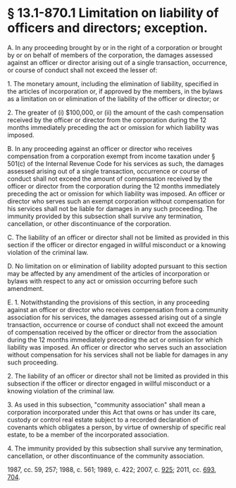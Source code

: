 # § 13.1-870.1 Limitation on liability of officers and directors; exception.

<p>A. In any proceeding brought by or in the right of a corporation or brought by or on behalf of members of the corporation, the damages assessed against an officer or director arising out of a single transaction, occurrence, or course of conduct shall not exceed the lesser of:</p><p>1. The monetary amount, including the elimination of liability, specified in the articles of incorporation or, if approved by the members, in the bylaws as a limitation on or elimination of the liability of the officer or director; or</p><p>2. The greater of (i) $100,000, or (ii) the amount of the cash compensation received by the officer or director from the corporation during the 12 months immediately preceding the act or omission for which liability was imposed.</p><p>B. In any proceeding against an officer or director who receives compensation from a corporation exempt from income taxation under § 501(c) of the Internal Revenue Code for his services as such, the damages assessed arising out of a single transaction, occurrence or course of conduct shall not exceed the amount of compensation received by the officer or director from the corporation during the 12 months immediately preceding the act or omission for which liability was imposed. An officer or director who serves such an exempt corporation without compensation for his services shall not be liable for damages in any such proceeding. The immunity provided by this subsection shall survive any termination, cancellation, or other discontinuance of the corporation.</p><p>C. The liability of an officer or director shall not be limited as provided in this section if the officer or director engaged in willful misconduct or a knowing violation of the criminal law.</p><p>D. No limitation on or elimination of liability adopted pursuant to this section may be affected by any amendment of the articles of incorporation or bylaws with respect to any act or omission occurring before such amendment.</p><p>E. 1. Notwithstanding the provisions of this section, in any proceeding against an officer or director who receives compensation from a community association for his services, the damages assessed arising out of a single transaction, occurrence or course of conduct shall not exceed the amount of compensation received by the officer or director from the association during the 12 months immediately preceding the act or omission for which liability was imposed. An officer or director who serves such an association without compensation for his services shall not be liable for damages in any such proceeding.</p><p>2. The liability of an officer or director shall not be limited as provided in this subsection if the officer or director engaged in willful misconduct or a knowing violation of the criminal law.</p><p>3. As used in this subsection, "community association" shall mean a corporation incorporated under this Act that owns or has under its care, custody or control real estate subject to a recorded declaration of covenants which obligates a person, by virtue of ownership of specific real estate, to be a member of the incorporated association.</p><p>4. The immunity provided by this subsection shall survive any termination, cancellation, or other discontinuance of the community association.</p><p>1987, cc. 59, 257; 1988, c. 561; 1989, c. 422; 2007, c. <a href='http://lis.virginia.gov/cgi-bin/legp604.exe?071+ful+CHAP0925'>925</a>; 2011, cc. <a href='http://lis.virginia.gov/cgi-bin/legp604.exe?111+ful+CHAP0693'>693</a>, <a href='http://lis.virginia.gov/cgi-bin/legp604.exe?111+ful+CHAP0704'>704</a>.</p>